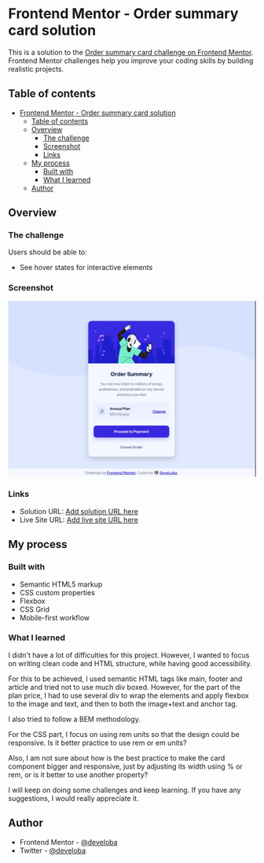 # Frontend Mentor - Order summary card solution

This is a solution to the [Order summary card challenge on Frontend Mentor](https://www.frontendmentor.io/challenges/order-summary-component-QlPmajDUj). Frontend Mentor challenges help you improve your coding skills by building realistic projects. 

## Table of contents

- [Frontend Mentor - Order summary card solution](#frontend-mentor---order-summary-card-solution)
  - [Table of contents](#table-of-contents)
  - [Overview](#overview)
    - [The challenge](#the-challenge)
    - [Screenshot](#screenshot)
    - [Links](#links)
  - [My process](#my-process)
    - [Built with](#built-with)
    - [What I learned](#what-i-learned)
  - [Author](#author)

## Overview

### The challenge

Users should be able to:

- See hover states for interactive elements

### Screenshot

![](./images/preview.JPG)

### Links

- Solution URL: [Add solution URL here](https://your-solution-url.com)
- Live Site URL: [Add live site URL here](https://your-live-site-url.com)

## My process

### Built with

- Semantic HTML5 markup
- CSS custom properties
- Flexbox
- CSS Grid
- Mobile-first workflow

### What I learned

I didn't have a lot of difficulties for this project. However, I wanted to focus on writing clean code and HTML structure, while having good accessibility. 

For this to be achieved, I used semantic HTML tags like main, footer and article and tried not to use much div boxed. However, for the part of the plan price, I had to use several div to wrap the elements and apply flexbox to the image and text, and then to both the image+text and anchor tag.

I also tried to follow a BEM methodology.

For the CSS part, I focus on using rem units so that the design could be responsive. Is it better practice to use rem or em units?

Also, I am not sure about how is the best practice to make the card component bigger and responsive, just by adjusting its width using % or rem, or is it better to use another property?

I will keep on doing some challenges and keep learning. If you have any suggestions, I would really appreciate it.


## Author

- Frontend Mentor - [@develoba](https://www.frontendmentor.io/profile/develoba)
- Twitter - [@develoba](https://www.twitter.com/develoba)


